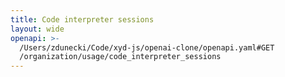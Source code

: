 ```yaml
---
title: Code interpreter sessions
layout: wide
openapi: >-
  /Users/zdunecki/Code/xyd-js/openai-clone/openapi.yaml#GET
  /organization/usage/code_interpreter_sessions
---
```


